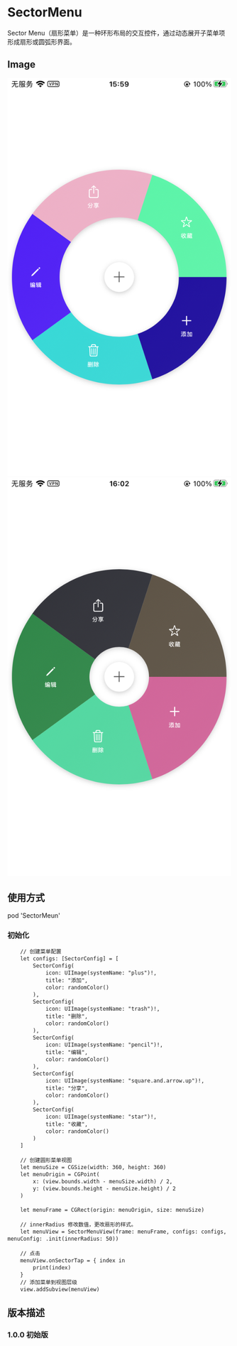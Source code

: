 # SectorMenu
Sector Menu（扇形菜单）是一种‌环形布局的交互控件‌，通过动态展开子菜单项形成扇形或圆弧形界面。

## Image

![image](https://github.com/Clemmie-L/SectorMenu/blob/main/image/IMG_1.PNG)
![image](https://github.com/Clemmie-L/SectorMenu/blob/main/image/IMG_2.PNG)

## 使用方式

pod 'SectorMeun'

### 初始化

        // 创建菜单配置
        let configs: [SectorConfig] = [
            SectorConfig(
                icon: UIImage(systemName: "plus")!,
                title: "添加",
                color: randomColor()
            ),
            SectorConfig(
                icon: UIImage(systemName: "trash")!,
                title: "删除",
                color: randomColor()
            ),
            SectorConfig(
                icon: UIImage(systemName: "pencil")!,
                title: "编辑",
                color: randomColor()
            ),
            SectorConfig(
                icon: UIImage(systemName: "square.and.arrow.up")!,
                title: "分享",
                color: randomColor()
            ),
            SectorConfig(
                icon: UIImage(systemName: "star")!,
                title: "收藏",
                color: randomColor()
            )
        ]
        
        // 创建圆形菜单视图
        let menuSize = CGSize(width: 360, height: 360)
        let menuOrigin = CGPoint(
            x: (view.bounds.width - menuSize.width) / 2,
            y: (view.bounds.height - menuSize.height) / 2
        )
        
        let menuFrame = CGRect(origin: menuOrigin, size: menuSize)
        
        // innerRadius 修改数值，更改扇形的样式。
        let menuView = SectorMenuView(frame: menuFrame, configs: configs, menuConfig: .init(innerRadius: 50))
        
        // 点击
        menuView.onSectorTap = { index in
            print(index)
        }
        // 添加菜单到视图层级
        view.addSubview(menuView)

## 版本描述
### 1.0.0 初始版
